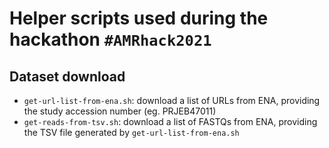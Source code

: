 # Helper scripts used during the hackathon `#AMRhack2021`

## Dataset download
* `get-url-list-from-ena.sh`: download a list of URLs from ENA, providing the study accession number (eg. PRJEB47011)
* `get-reads-from-tsv.sh`: download a list of FASTQs from ENA, providing the TSV file generated by `get-url-list-from-ena.sh`